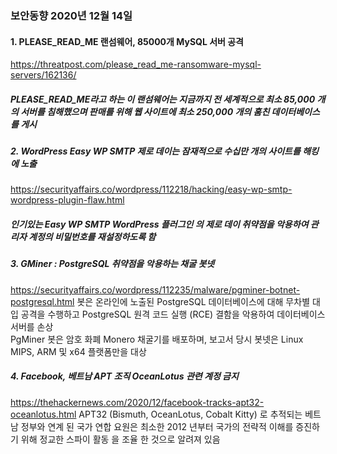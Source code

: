 ### 보안동향 2020년 12월 14일  

  
#### 1. PLEASE_READ_ME 랜섬웨어, 85000개 MySQL 서버 공격  
https://threatpost.com/please_read_me-ransomware-mysql-servers/162136/  
##### PLEASE_READ_ME라고 하는 이 랜섬웨어는 지금까지 전 세계적으로 최소 85,000 개의 서버를 침해했으며 판매를 위해 웹 사이트에 최소 250,000 개의 훔친 데이터베이스를 게시  


##### 2. WordPress Easy WP SMTP 제로 데이는 잠재적으로 수십만 개의 사이트를 해킹에 노출  
https://securityaffairs.co/wordpress/112218/hacking/easy-wp-smtp-wordpress-plugin-flaw.html  
##### 인기있는 Easy WP SMTP WordPress 플러그인 의 제로 데이 취약점을 악용하여 관리자 계정의 비밀번호를 재설정하도록 함  


##### 3. GMiner : PostgreSQL 취약점을 악용하는 채굴 봇넷
https://securityaffairs.co/wordpress/112235/malware/pgminer-botnet-postgresql.html
봇은 온라인에 노출된 PostgreSQL 데이터베이스에 대해 무차별 대입 공격을 수행하고  PostgreSQL 원격 코드 실행 (RCE) 결함을 악용하여 데이터베이스 서버를 손상  
PgMiner 봇은 암호 화폐 Monero 채굴기를 배포하며, 보고서 당시 봇넷은 Linux MIPS, ARM 및 x64 플랫폼만을 대상  
  

##### 4. Facebook, 베트남 APT 조직 OceanLotus 관련 계정 금지
https://thehackernews.com/2020/12/facebook-tracks-apt32-oceanlotus.html
APT32 (Bismuth, OceanLotus, Cobalt Kitty) 로 추적되는 베트남 정부와 연계 된 국가 연합 요원은 
최소한 2012 년부터 국가의 전략적 이해를 증진하기 위해 정교한 스파이 활동 을 조율 한 것으로 알려져 있음
